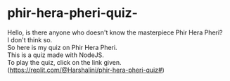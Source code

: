 # phir-hera-pheri-quiz-

Hello, is there anyone who doesn't know the masterpiece Phir Hera Pheri?  
I don't think so.  
So here is my quiz on Phir Hera Pheri.  
This is a quiz made with NodeJS.  
To play the quiz, click on the link given.  
(https://replit.com/@Harshalini/phir-hera-pheri-quiz#)
